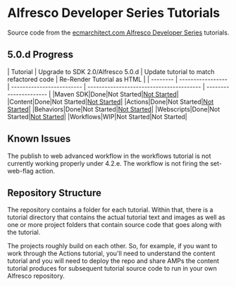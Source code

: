 Alfresco Developer Series Tutorials
===================================

Source code from the [ecmarchitect.com Alfresco Developer Series](http://ecmarchitect.com/alfresco-developer-series) tutorials.

5.0.d Progress
--------------

| Tutorial | Upgrade to SDK 2.0/Alfresco 5.0.d | Update tutorial to match refactored code | Re-Render Tutorial as HTML |
| -------- | ----------------- | ------------------------- | ---------------------------------------- | ---------------------- |
|Maven SDK|Done|Not Started|[Not Started](http://ecmarchitect.com/alfresco-developer-series-tutorials/maven-sdk/tutorial/tutorial.html)|
|Content|Done|Not Started|[Not Started](http://ecmarchitect.com/alfresco-developer-series-tutorials/content/tutorial/tutorial.html)|
|Actions|Done|Not Started|[Not Started](http://ecmarchitect.com/alfresco-developer-series-tutorials/actions/tutorial/tutorial.html)|
|Behaviors|Done|Not Started|[Not Started](http://ecmarchitect.com/alfresco-developer-series-tutorials/behaviors/tutorial/tutorial.html)|
|Webscripts|Done|Not Started|[Not Started](http://ecmarchitect.com/alfresco-developer-series-tutorials/webscripts/tutorial/tutorial.html)|
|Workflows|WIP|Not Started|Not Started|

Known Issues
------------

The publish to web advanced workflow in the workflows tutorial is not currently working properly under 4.2.e. The workflow is not firing the set-web-flag action.

Repository Structure
--------------------

The repository contains a folder for each tutorial. Within that, there is a tutorial directory that contains the actual tutorial text and images as well as one or more project folders that contain source code that goes along with the tutorial.

The projects roughly build on each other. So, for example, if you want to work through the Actions tutorial, you'll need to understand the content tutorial and you will need to deploy the repo and share AMPs the content tutorial produces for subsequent tutorial source code to run in your own Alfresco repository.
